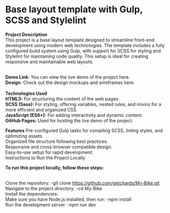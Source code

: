 # Base layout template with Gulp, SCSS and Stylelint

**Project Description** <br>
This project is a base layout template designed to streamline front-end development using modern web technologies. The template includes a fully configured build system using Gulp, with support for SCSS for styling and Stylelint for maintaining code quality. This setup is ideal for creating responsive and maintainable web layouts.<br><br>

**Demo Link**: You can view the live demo of the project here.<br>
**Design**: Check out the design mockups and wireframes here.<br><br>
**Technologies Used**<br>
**HTML5:** For structuring the content of the web pages.<br>
**SCSS (Sass):** For styling, offering variables, nested rules, and mixins for a more efficient and organized CSS.<br>
**JavaScript (ES6+):** For adding interactivity and dynamic content.<br>
**GitHub Pages:** Used for hosting the live demo of the project.<br>

**Features**
Pre-configured Gulp tasks for compiling SCSS, linting styles, and optimizing assets.<br>
Organized file structure following best practices.<br>
Responsive and cross-browser compatible design.<br>
Easy-to-use setup for rapid development.<br>
Instructions to Run the Project Locally<br>

**To run this project locally, follow these steps:**<br><br>

Clone the repository: -git clone https://github.com/getchards/My-Bike.git<br>
Navigate to the project directory: -cd My-Bike<br>
Install the dependencies:<br>
Make sure you have Node.js installed, then run: -npm install<br>
Run the development server: -npm run dev
